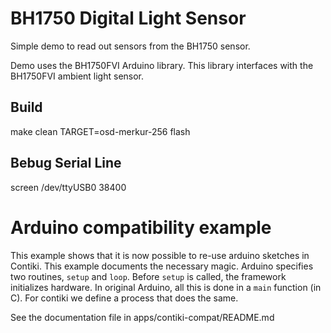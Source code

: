BH1750 Digital Light Sensor
===========================

Simple demo to read out sensors from the BH1750 sensor.

Demo uses the BH1750FVI Arduino library.
This library interfaces with the BH1750FVI ambient light sensor.

Build
-----
make clean TARGET=osd-merkur-256 flash

Bebug Serial Line
-----------------

screen /dev/ttyUSB0 38400



Arduino compatibility example
=============================

This example shows that it is now possible to re-use arduino sketches in
Contiki. This example documents the necessary magic. Arduino specifies
two routines, `setup` and `loop`. Before `setup` is called, the
framework initializes hardware. In original Arduino, all this is done in
a `main` function (in C). For contiki we define a process that does the
same.

See the documentation file in apps/contiki-compat/README.md


